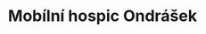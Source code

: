 ---
id: 809e1053-9f92-48e4-ad91-2370769697a1
title: Mobílní hospic Ondrášek
price: 23
year: 2015
description: undefined
kouskovani: true
locationName: undefined
position:
  lng: 18.2349357338131
  lat: 49.79280412731234
---
